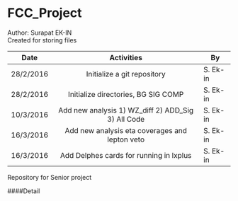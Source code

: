 # FCC_Project
Author: Surapat EK-IN<br />
Created for storing files<br />

| Date                  | Activities                              | By    |
| --------------------  |:---------------------------------------:| -----|
| 28/2/2016             | Initialize a git repository             | S. Ek-in      |
| 28/2/2016             | Initialize directories, BG SIG COMP     | S. Ek-in      |
| 10/3/2016             | Add new analysis 1) WZ_diff 2) ADD_Sig 3) All Code     | S. Ek-in      |
| 16/3/2016             | Add new analysis eta coverages and lepton veto     | S. Ek-in      |
| 16/3/2016             | Add Delphes cards for running in lxplus     | S. Ek-in      |




Repository for Senior project

<For detail>


####Detail
